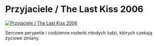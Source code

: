Przyjaciele / The Last Kiss 2006 
=============
[![Przyjaciele / The Last Kiss 2006 ](http://vidos.pl/images/player.gif)](http://vidos.pl/przyjaciele-the-last-kiss-2006)

 Sercowe perypetie i codzienne rozterki młodych ludzi, których czekają życiowe zmiany.

